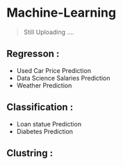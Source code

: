 # Machine-Learning
> Still Uploading .... 
## Regresson : 
- Used Car Price Prediction 
- Data Science Salaries Prediction
- Weather Prediction
## Classification : 
- Loan statue Prediction 
- Diabetes Prediction 
## Clustring : 
